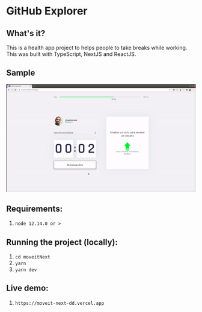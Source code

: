 # GitHub Explorer

## What's it?
This is a health app project to helps people to take breaks while working. This was built with TypeScript, NextJS and ReactJS.

## Sample
![](moveitNext.gif)

## Requirements:
1. `node 12.14.0 or >`

## Running the project (locally):

1. `cd moveitNext`
2. `yarn`
3. `yarn dev`

## Live demo:
1. `https://moveit-next-dd.vercel.app`